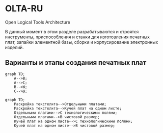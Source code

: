 # OLTA-RU
Open Logical Tools Architecture  

В данный момент в этом разделе разрабатываются и строятся инструменты, приспособления и станки для изготовления печатных плат, запайки элементной базы, сборки и корпусирование электронных изделий.  

## Варианты и этапы создания печатных плат
```mermaid
graph TD;
    A-->B;
    A-->C;
    B-->Ы;
    C-->Ы;
```

```mermaid
graph TD;
    Раскройка текстолита-->Отдельными платами;
    Раскройка текстолита-->Кучей плат на одном листе;
    Отдельными платами-->С технологическими полями;
    Отдельными платами-->В чистовой размер;
    Кучей плат на одном листе-->С технологическими полями;
    Кучей плат на одном листе-->В чистовой размер;
```
